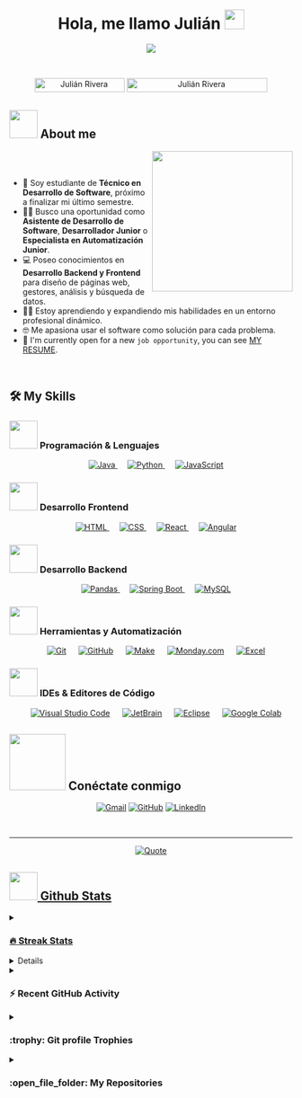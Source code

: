 <h1 align="center">Hola, me llamo Julián <img src="https://media.giphy.com/media/hvRJCLFzcasrR4ia7z/giphy.gif" width="35"></h1>
<p align="center">
  <a href="https://github.com/DenverCoder1/readme-typing-svg"><img src="https://readme-typing-svg.herokuapp.com?font=Time+New+Roman&color=%23C8BE25&size=25&center=true&vCenter=true&width=600&height=100&lines=Estudiante+de+Desarrollo+de+Software;Desarrollador+Backend+%26+Frontend;Especialista+en+Automatización;Siempre+aprendiendo+nuevas+cosas"></a>
</p>

<br>

<p align="center"> 
  <img src="https://komarev.com/ghpvc/?username=riveravalenciajulian&label=Profile%20views&color=0047AB&style=plastic?" alt="Julián Rivera" height=25px, width=160px/> 
  <img src="https://enfsgag3ayy6w9q.m.pipedream.net/&style=plastic" alt="Julián Rivera" target="_blank" height=25px, width=250px/> 
</p>

## <picture><img src = "https://github.com/7oSkaaa/7oSkaaa/blob/main/Images/about_me.gif?raw=true" width = 50px></picture> About me

<picture> <img align="right" src="https://github.com/7oSkaaa/7oSkaaa/blob/main/Images/Right_Side.gif?raw=true" width = 250px></picture>

<br><br>

- :school: Soy estudiante de **Técnico en Desarrollo de Software**, próximo a finalizar mi último semestre.
- :technologist: Busco una oportunidad como **Asistente de Desarrollo de Software**, **Desarrollador Junior** o **Especialista en Automatización Junior**.
- :computer: Poseo conocimientos en **Desarrollo Backend y Frontend** para diseño de páginas web, gestores, análisis y búsqueda de datos.
- :student: Estoy aprendiendo y expandiendo mis habilidades en un entorno profesional dinámico.
- :nerd_face: Me apasiona usar el software como solución para cada problema.
- :thinking: I'm currently open for a new `job opportunity`, you can see [MY RESUME](https://github.com/riveravalenciajulian/portafolio-personal/blob/main/CV%20Juli%C3%A1n%20Rivera.pdf).
<br>

## 🛠️ My Skills

### <picture> <img src = "https://github.com/7oSkaaa/7oSkaaa/blob/main/Images/Programming_Languages.gif?raw=true" width = 50px>  </picture> Programación & Lenguajes

<p align="center"> 
  &emsp; 
  <a href="https://www.java.com" target="_blank"> 
    <img alt="Java" src="https://img.shields.io/badge/Java-%23007396.svg?style=plastic&logo=java&logoColor=white">
  </a>
  &emsp;
  <a href="https://www.python.org" target="_blank">
    <img alt="Python" src="https://img.shields.io/badge/Python%20-%2314354C.svg?style=plastic&logo=python&logoColor=white">
  </a>
  &emsp;
  <a href="https://developer.mozilla.org/en-US/docs/Web/JavaScript" target="_blank"> 
     <img alt="JavaScript" src="https://img.shields.io/badge/JavaScript%20-%23F7DF1E.svg?style=plastic&logo=javascript&logoColor=black">
   </a>
</p>

### <picture> <img src = "https://github.com/7oSkaaa/7oSkaaa/blob/main/Images/Front_End.gif?raw=true" width = 50px>  </picture> Desarrollo Frontend

<p align="center"> 
  &emsp; 
  <a href="https://www.w3.org/html/" target="_blank"> 
    <img alt="HTML" src="https://img.shields.io/badge/HTML5%20-%23E34F26.svg?style=plastic&logo=html5&logoColor=white">
  </a>   
  &emsp;
  <a href="https://www.w3schools.com/css/" target="_blank">
    <img alt="CSS" src="https://img.shields.io/badge/CSS%20-%231572B6.svg?style=plastic&logo=css3&logoColor=white">
  </a> 
  &emsp;
  <a href="https://react.dev" target="_blank">
    <img alt="React" src="https://img.shields.io/badge/react-%2361DAFB.svg?style=plastic&logo=React&logoColor=black">
  </a>
  &emsp;
  <a href="https://angular.io" target="_blank">
    <img alt="Angular" src="https://img.shields.io/badge/angular-%23DD0031.svg?style=plastic&logo=angular&logoColor=white">
  </a>
</p>

### <picture> <img src = "https://github.com/7oSkaaa/7oSkaaa/blob/main/Images/Back_End.gif?raw=true" width = 50px>  </picture> Desarrollo Backend

<p align="center"> 
  &emsp; 
  <a href="https://pandas.pydata.org/" target="_blank">
    <img alt="Pandas" src="https://img.shields.io/badge/pandas-%23150458.svg?style=plastic&logo=pandas&logoColor=white">
  </a>
  &emsp;
  <a href="https://spring.io/projects/spring-boot" target="_blank"> 
    <img alt="Spring Boot" src="https://img.shields.io/badge/spring%20boot-%236DB33F.svg?style=plastic&logo=spring%20boot&logoColor=white">
  </a>
  &emsp;
  <a href="https://www.mysql.com/" target="_blank">
    <img alt="MySQL" src="https://img.shields.io/badge/mysql-%2300f.svg?style=plastic&logo=mysql&logoColor=white">
  </a>
</p>

### <picture> <img src = "https://github.com/7oSkaaa/7oSkaaa/blob/main/Images/Software_Tools.gif?raw=true" width = 50px>  </picture> Herramientas y Automatización

<p align="center">
  &emsp;
  <a href="#"><img alt="Git" src="https://img.shields.io/badge/Git%20-%23F05033.svg?style=plastic&logo=git&logoColor=white"></a>
  &emsp;
  <a href="#"><img alt="GitHub" src="https://img.shields.io/badge/github-%23181717.svg?style=plastic&logo=github&logoColor=white"></a>
  &emsp;
  <a href="#"><img alt="Make" src="https://img.shields.io/badge/Make-%23FFFFFF.svg?style=plastic&logo=make&logoColor=black"></a>
  &emsp;
  <a href="#"><img alt="Monday.com" src="https://img.shields.io/badge/Monday.com-%230073ea.svg?style=plastic&logo=monday.com&logoColor=white"></a>
  &emsp;
  <a href="#"><img alt="Excel" src="https://img.shields.io/badge/excel-%23217346.svg?style=plastic&logo=microsoft%20excel&logoColor=white"></a>
</p>

### <picture> <img src = "https://github.com/7oSkaaa/7oSkaaa/blob/main/Images/IDEs.gif?raw=true" width = 50px>  </picture> IDEs & Editores de Código

<p align="center">
  &emsp;
  <a href="#"><img alt="Visual Studio Code" src="https://img.shields.io/badge/Visual%20Studio%20Code-0078d7.svg?style=plastic&logo=visual-studio-code&logoColor=white"></a>
  &emsp;
  <a href="#"><img alt="JetBrain" src="https://img.shields.io/badge/jetbrains-%23000000.svg?style=plastic&logo=jetbrains&logoColor=white" /></a>
  &emsp;
  <a href="#"><img alt="Eclipse" src="https://img.shields.io/badge/eclipse%20ide-%232C2255.svg?&style=plastic&logo=eclipse%20ide&logoColor=white" /></a>
  &emsp;
  <a href="#"><img alt="Google Colab" src="https://img.shields.io/badge/Colab-F9AB00?style=plastic&logo=googlecolab&logoColor=white" /></a>
</p>

## <picture> <img src = "https://github.com/7oSkaaa/7oSkaaa/blob/main/Images/Connect-with-me.gif?raw=true" width="100px"> </picture> Conéctate conmigo
<p align="center">
  <a href="mailto:riveravalenciajulian@gmail.com"><img img src="https://img.shields.io/badge/gmail-%23EA4335.svg?style=plastic&logo=gmail&logoColor=white" alt="Gmail"/></a>
  <a href="https://github.com/riveravalenciajulian"><img src="https://img.shields.io/badge/github-%23181717.svg?style=plastic&logo=github&logoColor=white" alt="GitHub"/></a>
  <a href="https://www.linkedin.com/in/tu-perfil-de-linkedin"><img src="https://img.shields.io/badge/linkedin-%230A66C2.svg?style=plastic&logo=linkedin&logoColor=white" alt="LinkedIn"/></a>
</p>

<br> 

---

<p align = "center">
  <a href="https://github.com/piyushsuthar/github-readme-quotes"> <img alt = "Quote" src="https://quotes-github-readme.vercel.app/api?type=horizontal&theme=tokyonight&animation=grow_out_in&quoteCategory=programming">
</p>

## <picture> <img src = "https://github.com/7oSkaaa/7oSkaaa/blob/main/Images/Statistics.gif?raw=true" width = 50px>  </picture> Github Stats

<details><summary><h3> 🔥 Streak Stats</h3></summary>

----  

<p align="center"><img src="https://github-readme-streak-stats.herokuapp.com/?user=riveravalenciajulian&theme=tokyonight_duo" alt="Julián Rivera" /></p>

</details>
   
<details><summary><h3>💻 GitHub Profile Stats</h3></summary>

----
  
<p align="center">
    <a href="https://github.com/anuraghazra/github-readme-stats">
      <img alt="Julián Rivera's Github Stats" src="https://github-readme-stats.vercel.app/api?username=riveravalenciajulian&show_icons=true&count_private=true&locale=en&theme=tokyonight&layout=compact" height="230px"/></a>
      <img src="https://github-readme-stats.vercel.app/api/top-langs?username=riveravalenciajulian&langs_count=10&show_icons=true&locale=en&theme=tokyonight" alt="Julián Rivera" height="230px"/>
<br/>

   <b>Note:</b> Top languages is only a metric of the languages my public code consists of and doesn't reflect experience or skill level.
   </p>
</details>

<details><summary><h3>⚡ Recent GitHub Activity</h3></summary>

----
  
[![riveravalenciajulian's github activity graph](https://github-readme-activity-graph.cyclic.app/graph?username=riveravalenciajulian&theme=github)](https://github.com/riveravalenciajulian/github-readme-activity-graph)

   
</details>

<details><summary> <h3> :trophy: Git profile Trophies </h3></summary>

----
  
<p align="center"> <a href="https://github.com/ryo-ma/github-profile-trophy"><img src="https://github-profile-trophy.vercel.app/?username=riveravalenciajulian&layout=compact&theme=tokyonight&column=4&margin-w=15&margin-h=15" alt="Julián Rivera" /></a> </p>

[![@riveravalenciajulian's Holopin board](https://holopin.io/api/user/board?user=riveravalenciajulian)](https://holopin.io/@riveravalenciajulian)
  
</details>
  
<details><summary><h3> :open_file_folder: My Repositories </h3></summary>

----
  
<div>
  <p align="center">
    <a href="https://github.com/riveravalenciajulian/tu-repositorio-1">
          <img src="https://github-readme-stats.vercel.app/api/pin/?username=riveravalenciajulian&repo=tu-repositorio-1&theme=tokyonight" alt="GitHub Stats" />
      </a>
    <a href="https://github.com/riveravalenciajulian/tu-repositorio-2">
          <img src="https://github-readme-stats.vercel.app/api/pin/?username=riveravalenciajulian&repo=tu-repositorio-2&theme=tokyonight" alt="GitHub Stats" />
      </a>
      </p>
</div>
</details>

</br></br>
